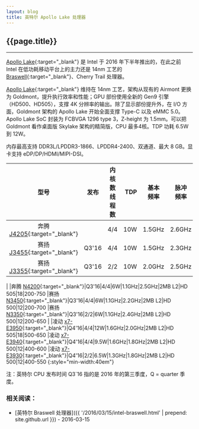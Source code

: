 ```yaml
---
layout: blog
title: 英特尔 Apollo Lake 处理器
---
```


## {{page.title}}

-----------------------
[Apollo Lake]{:target="_blank"} 是 Intel 于 2016 年下半年推出的，在此之前 Intel 在低功耗移动平台上的主力还是 14nm 工艺的 [Braswell]{:target="_blank"}、Cherry Trail 处理器。

[Apollo Lake]{:target="_blank"} 维持在 14nm 工艺，架构从现有的 Airmont 更换为 Goldmont，提升执行效率和性能；GPU 部份使用全新的 Gen9 引擎（HD500、HD505），支撑 4K 分辨率的输出。除了显示部份提升外，在 I/O 方面，Goldmont 架构的 Apollo Lake 开始全面支撑 Type-C 以及 eMMC 5.0。 Apollo Lake SoC 封装为 FCBVGA 1296 type 3，Z-height 为 1.5mm。可以把 Goldmont 看作桌面版 Skylake 架构的精简版，CPU 最多4核。TDP 功耗 6.5W 到 12W。

内存最高支持 DDR3L/LPDDR3-1866、LPDDR4-2400、双通道、最大 8 GB。显卡支持 eDP/DP/HDMI/MIPI-DSI。

|型号|发布|内核数<br>线程数|TDP|基本<br>频率|脉冲<br>频率|缓存|显卡型号|执行<br>单元|显卡频率<br>MHz
|:---:|:---:|:---:|---:|:---:|:---:|:---:|:---:|:---:|:---
|奔腾 [J4205]{:target="_blank"}| |4/4|10W|1.5GHz|2.6GHz|2MB|HD 505|18|250-800
|赛扬 [J3455]{:target="_blank"}|Q3'16|4/4|10W|1.5GHz|2.3GHz|2MB|HD 500|12|250-750
|赛扬 [J3355]{:target="_blank"}|Q3'16|2/2|10W|2.0GHz|2.5GHz|2MB|HD 500|12|250-700
|
|奔腾 [N4200]{:target="_blank"}|Q3'16|4/4|6W|1.1GHz|2.5GHz|2MB L2|HD 505|18|200-750
|赛扬 [N3450]{:target="_blank"}|Q3'16|4/4|6W|1.1GHz|2.2GHz|2MB L2|HD 500|12|200-700
|赛扬 [N3350]{:target="_blank"}|Q3'16|2/2|6W|1.1GHz|2.4GHz|2MB L2|HD 500|12|200-650
|
|凌动 [x7-E3950]{:target="_blank"}|Q4'16|4/4|12W|1.6GHz|2.0GHz|2MB L2|HD 505|18|500-650
|凌动 [x7-E3940]{:target="_blank"}|Q4'16|4/4|9.5W|1.6GHz|1.8GHz|2MB L2|HD 500|12|400-600
|凌动 [x7-E3930]{:target="_blank"}|Q4'16|2/2|6.5W|1.3GHz|1.8GHz|2MB L2|HD 500|12|400-550
{:style="min-width:40em"}

注：英特尔 CPU 发布时间 Q3`16 指的是 2016 年的第三季度，Q = quarter 季度。


[Braswell]: http://ark.intel.com/products/codename/66094/Braswell#@All "去官网查看"
[Apollo Lake]: http://ark.intel.com/zh-cn/products/codename/80644/Apollo-Lake "去官网查看"

[J4205]: http://ark.intel.com/zh-cn/products/95591/Intel-Pentium-Processor-J4205-2M-Cache-up-to-2_6-GHz "去官网查看"
[J3455]: http://ark.intel.com/zh-cn/products/95594/Intel-Celeron-Processor-J3455-2M-Cache-up-to-2_3-GHz "去官网查看"
[J3355]: http://ark.intel.com/zh-cn/products/95597/Intel-Celeron-Processor-J3355-2M-Cache-up-to-2_5-GHz "去官网查看"

[N4200]: http://ark.intel.com/zh-cn/products/95592/Intel-Pentium-Processor-N4200-2M-Cache-up-to-2_5-GHz "去官网查看"
[N3350]: http://ark.intel.com/zh-cn/products/95598/Intel-Celeron-Processor-N3350-2M-Cache-up-to-2_4-GHz "去官网查看"
[N3450]: http://ark.intel.com/zh-cn/products/95596/Intel-Celeron-Processor-N3450-2M-Cache-up-to-2_2-GHz "去官网查看"

[x7-E3950]: http://ark.intel.com/zh-cn/products/96488/Intel-Atom-x7-E3950-Processor-2M-Cache-up-to-2_00-GHz "去官网查看"
[x7-E3940]: http://ark.intel.com/zh-cn/products/96485/Intel-Atom-x5-E3940-Processor-2M-Cache-up-to-1_80-GHz "去官网查看"
[x7-E3930]: http://ark.intel.com/zh-cn/products/96486/Intel-Atom-x5-E3930-Processor-2M-Cache-up-to-1_80-GHz "去官网查看"


### 相关阅读：

- [英特尔 Braswell 处理器]({{ '/2016/03/15/intel-braswell.html' | prepend: site.github.url }}) - 2016-03-15


[Intel下半年推Apollo Lake平台：优化功耗，将成本降到底]: http://www.expreview.com/46649.html
[Intel发新一代Atom：性能暴涨190％ 110°C下保用15年]: http://news.mydrivers.com/1/504/504834.htm
